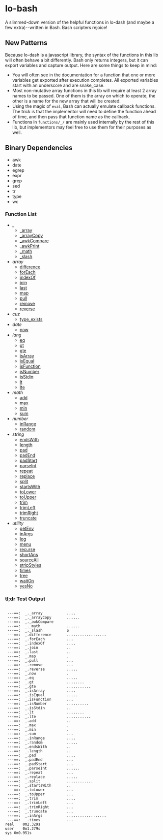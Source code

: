 # lo-bash
A slimmed-down version of the helpful functions in lo-dash (and maybe a few extra)--written in Bash. Bash scripters rejoice!


New Patterns
------------

Because lo-dash is a javascript library, the syntax of the functions in this lib will often behave a bit differently. Bash only returns integers, but it can export variables and capture output. Here are some things to keep in mind:

- You will often see in the documentation for a function that one or more variables get exported after execution completes. All exported variables start with an underscore and are snake_case.
- Most non-mutative array functions in this lib will require at least 2 array names to be passed. One of them is the array on which to operate, the other is a name for the new array that will be created.
- Using the magic of `eval`, Bash can actually emulate callback functions. The trick is that the implementor will need to define the function ahead of time, and then pass that function name as the callback.
- Functions in `functions/_/` are mainly used internally by the rest of this lib, but implementors may feel free to use them for their purposes as well.


Binary Dependencies
-------------------
- awk
- date
- egrep
- expr
- grep
- sed
- tr
- type
- wc


### Function List

- *_*
  - [_array](https://github.com/Smolations/lo-bash/blob/master/functions/_/_array.sh)
  - [_arrayCopy](https://github.com/Smolations/lo-bash/blob/master/functions/_/_arrayCopy.sh)
  - [_awkCompare](https://github.com/Smolations/lo-bash/blob/master/functions/_/_awkCompare.sh)
  - [_awkPrint](https://github.com/Smolations/lo-bash/blob/master/functions/_/_awkPrint.sh)
  - [_math](https://github.com/Smolations/lo-bash/blob/master/functions/_/_math.sh)
  - [_slash](https://github.com/Smolations/lo-bash/blob/master/functions/_/_slash.sh)
- *array*
  - [difference](https://github.com/Smolations/lo-bash/blob/master/functions/array/difference.sh)
  - [forEach](https://github.com/Smolations/lo-bash/blob/master/functions/array/forEach.sh)
  - [indexOf](https://github.com/Smolations/lo-bash/blob/master/functions/array/indexOf.sh)
  - [join](https://github.com/Smolations/lo-bash/blob/master/functions/array/join.sh)
  - [last](https://github.com/Smolations/lo-bash/blob/master/functions/array/last.sh)
  - [map](https://github.com/Smolations/lo-bash/blob/master/functions/array/map.sh)
  - [pull](https://github.com/Smolations/lo-bash/blob/master/functions/array/pull.sh)
  - [remove](https://github.com/Smolations/lo-bash/blob/master/functions/array/remove.sh)
  - [reverse](https://github.com/Smolations/lo-bash/blob/master/functions/array/reverse.sh)
- *cuz*
  - [type_exists](https://github.com/Smolations/lo-bash/blob/master/functions/cuz/type_exists.sh)
- *date*
  - [now](https://github.com/Smolations/lo-bash/blob/master/functions/date/now.sh)
- *lang*
  - [eq](https://github.com/Smolations/lo-bash/blob/master/functions/lang/eq.sh)
  - [gt](https://github.com/Smolations/lo-bash/blob/master/functions/lang/gt.sh)
  - [gte](https://github.com/Smolations/lo-bash/blob/master/functions/lang/gte.sh)
  - [isArray](https://github.com/Smolations/lo-bash/blob/master/functions/lang/isArray.sh)
  - [isEqual](https://github.com/Smolations/lo-bash/blob/master/functions/lang/isEqual.sh)
  - [isFunction](https://github.com/Smolations/lo-bash/blob/master/functions/lang/isFunction.sh)
  - [isNumber](https://github.com/Smolations/lo-bash/blob/master/functions/lang/isNumber.sh)
  - [isStdin](https://github.com/Smolations/lo-bash/blob/master/functions/lang/isStdin.sh)
  - [lt](https://github.com/Smolations/lo-bash/blob/master/functions/lang/lt.sh)
  - [lte](https://github.com/Smolations/lo-bash/blob/master/functions/lang/lte.sh)
- *math*
  - [add](https://github.com/Smolations/lo-bash/blob/master/functions/math/add.sh)
  - [max](https://github.com/Smolations/lo-bash/blob/master/functions/math/max.sh)
  - [min](https://github.com/Smolations/lo-bash/blob/master/functions/math/min.sh)
  - [sum](https://github.com/Smolations/lo-bash/blob/master/functions/math/sum.sh)
- *number*
  - [inRange](https://github.com/Smolations/lo-bash/blob/master/functions/number/inRange.sh)
  - [random](https://github.com/Smolations/lo-bash/blob/master/functions/number/random.sh)
- *string*
  - [endsWith](https://github.com/Smolations/lo-bash/blob/master/functions/string/endsWith.sh)
  - [length](https://github.com/Smolations/lo-bash/blob/master/functions/string/length.sh)
  - [pad](https://github.com/Smolations/lo-bash/blob/master/functions/string/pad.sh)
  - [padEnd](https://github.com/Smolations/lo-bash/blob/master/functions/string/padEnd.sh)
  - [padStart](https://github.com/Smolations/lo-bash/blob/master/functions/string/padStart.sh)
  - [parseInt](https://github.com/Smolations/lo-bash/blob/master/functions/string/parseInt.sh)
  - [repeat](https://github.com/Smolations/lo-bash/blob/master/functions/string/repeat.sh)
  - [replace](https://github.com/Smolations/lo-bash/blob/master/functions/string/replace.sh)
  - [split](https://github.com/Smolations/lo-bash/blob/master/functions/string/split.sh)
  - [startsWith](https://github.com/Smolations/lo-bash/blob/master/functions/string/startsWith.sh)
  - [toLower](https://github.com/Smolations/lo-bash/blob/master/functions/string/toLower.sh)
  - [toUpper](https://github.com/Smolations/lo-bash/blob/master/functions/string/toUpper.sh)
  - [trim](https://github.com/Smolations/lo-bash/blob/master/functions/string/trim.sh)
  - [trimLeft](https://github.com/Smolations/lo-bash/blob/master/functions/string/trimLeft.sh)
  - [trimRight](https://github.com/Smolations/lo-bash/blob/master/functions/string/trimRight.sh)
  - [truncate](https://github.com/Smolations/lo-bash/blob/master/functions/string/truncate.sh)
- *utility*
  - [getEnv](https://github.com/Smolations/lo-bash/blob/master/functions/utility/getEnv.sh)
  - [inArgs](https://github.com/Smolations/lo-bash/blob/master/functions/utility/inArgs.sh)
  - [log](https://github.com/Smolations/lo-bash/blob/master/functions/utility/log.sh)
  - [menu](https://github.com/Smolations/lo-bash/blob/master/functions/utility/menu.sh)
  - [recurse](https://github.com/Smolations/lo-bash/blob/master/functions/utility/recurse.sh)
  - [shortAns](https://github.com/Smolations/lo-bash/blob/master/functions/utility/shortAns.sh)
  - [sourceAll](https://github.com/Smolations/lo-bash/blob/master/functions/utility/sourceAll.sh)
  - [stripStyles](https://github.com/Smolations/lo-bash/blob/master/functions/utility/stripStyles.sh)
  - [times](https://github.com/Smolations/lo-bash/blob/master/functions/utility/times.sh)
  - [tree](https://github.com/Smolations/lo-bash/blob/master/functions/utility/tree.sh)
  - [waitOn](https://github.com/Smolations/lo-bash/blob/master/functions/utility/waitOn.sh)
  - [yesNo](https://github.com/Smolations/lo-bash/blob/master/functions/utility/yesNo.sh)


### tl;dr Test Output

```

 ---==:  _._array           ....
 ---==:  _._arrayCopy       ......
 ---==:  _._awkCompare      
 ---==:  _._math            ......
 ---==:  _._slash           S
 ---==:  _.difference       ..................
 ---==:  _.forEach          ...
 ---==:  _.indexOf          ....
 ---==:  _.join             ..
 ---==:  _.last             ..
 ---==:  _.map              .
 ---==:  _.pull             ...
 ---==:  _.remove           ...
 ---==:  _.reverse          .....
 ---==:  _.now              .
 ---==:  _.eq               .....
 ---==:  _.gt               ........
 ---==:  _.gte              ...........
 ---==:  _.isArray          ....
 ---==:  _.isEqual          .....
 ---==:  _.isFunction       ...
 ---==:  _.isNumber         ..........
 ---==:  _.isStdin          ..
 ---==:  _.lt               ........
 ---==:  _.lte              ...........
 ---==:  _.add              ..
 ---==:  _.max              .
 ---==:  _.min              .
 ---==:  _.sum              ...
 ---==:  _.inRange          ....
 ---==:  _.random           .....
 ---==:  _.endsWith         ..
 ---==:  _.length           ..
 ---==:  _.pad              ....
 ---==:  _.padEnd           ...
 ---==:  _.padStart         ...
 ---==:  _.parseInt         ......
 ---==:  _.repeat           ...
 ---==:  _.replace          .....
 ---==:  _.split            ............
 ---==:  _.startsWith       ..
 ---==:  _.toLower          ...
 ---==:  _.toUpper          ...
 ---==:  _.trim             ....
 ---==:  _.trimLeft         ...
 ---==:  _.trimRight        ...
 ---==:  _.truncate         ...
 ---==:  _.inArgs           ..................
 ---==:  _.times            ...
real	0m2.329s
user	0m1.279s
sys	0m0.951s

```
